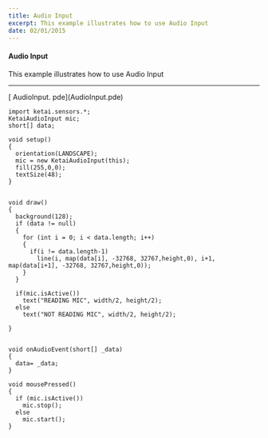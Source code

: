 ```yaml
---
title: Audio Input
excerpt: This example illustrates how to use Audio Input
date: 02/01/2015
---
```

#### Audio Input

This example illustrates how to use Audio Input

---
<div class="link">[<i class="fa fa-download fa-lg"></i> AudioInput. pde](AudioInput.pde)</div>

    import ketai.sensors.*;
    KetaiAudioInput mic;
    short[] data;

    void setup()
    {
      orientation(LANDSCAPE);
      mic = new KetaiAudioInput(this);
      fill(255,0,0);
      textSize(48);
    }


    void draw()
    {
      background(128);
      if (data != null)
      {  
        for (int i = 0; i < data.length; i++)
        {
          if(i != data.length-1)
            line(i, map(data[i], -32768, 32767,height,0), i+1, map(data[i+1], -32768, 32767,height,0));
        }
      }
      
      if(mic.isActive())
        text("READING MIC", width/2, height/2);
      else
        text("NOT READING MIC", width/2, height/2);
      
    }


    void onAudioEvent(short[] _data)
    {
      data= _data;
    }

    void mousePressed()
    {
      if (mic.isActive())
        mic.stop(); 
      else
        mic.start();
    }

 <!-- * **Screenshot** -->
 